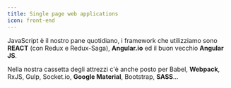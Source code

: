 ```yaml
---
title: Single page web applications
icon: front-end
---
```


JavaScript è il nostro pane quotidiano, i framework che utilizziamo sono **REACT** (con Redux e Redux-Saga),
**Angular.io** ed il buon vecchio **Angular JS**.

Nella nostra cassetta degli attrezzi c'è anche posto per Babel, **Webpack**, RxJS,
Gulp, Socket.io, **Google Material**, Bootstrap, **SASS**...